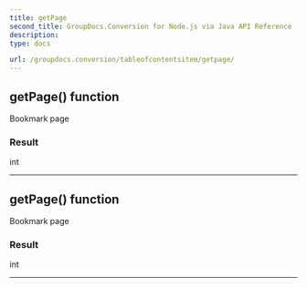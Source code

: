 ```yaml
---
title: getPage
second_title: GroupDocs.Conversion for Node.js via Java API Reference
description: 
type: docs

url: /groupdocs.conversion/tableofcontentsitem/getpage/
---
```


## getPage()  function
Bookmark page

### Result
int


---


## getPage()  function
Bookmark page

### Result
int


---


